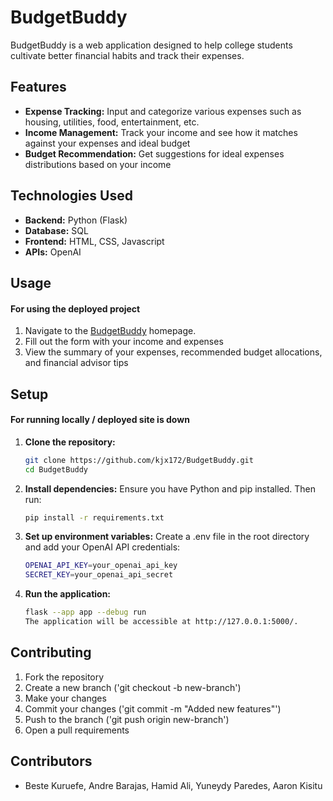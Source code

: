 # BudgetBuddy

BudgetBuddy is a web application designed to help college students cultivate better financial habits and track their expenses.

## Features
* **Expense Tracking:** Input and categorize various expenses such as housing, utilities, food, entertainment, etc.
* **Income Management:** Track your income and see how it matches against your expenses and ideal budget
* **Budget Recommendation:** Get suggestions for ideal expenses distributions based on your income

## Technologies Used

* **Backend:** Python (Flask)
* **Database:** SQL
* **Frontend:** HTML, CSS, Javascript
* **APIs:** OpenAI

## Usage
#### For using the deployed project
1. Navigate to the [BudgetBuddy](BudgetBuddy12345.pythonanywhere.com) homepage.
2. Fill out the form with your income and expenses
3. View the summary of your expenses, recommended budget allocations, and financial advisor tips

## Setup
#### For running locally / deployed site is down
1. **Clone the repository:**
   ```sh
   git clone https://github.com/kjx172/BudgetBuddy.git
   cd BudgetBuddy
2. **Install dependencies:**
   Ensure you have Python and pip installed. Then run:
   ```sh
   pip install -r requirements.txt
3. **Set up environment variables:**
   Create a .env file in the root directory and add your OpenAI API credentials:
   ```sh
   OPENAI_API_KEY=your_openai_api_key
   SECRET_KEY=your_openai_api_secret
4. **Run the application:**
   ```sh
   flask --app app --debug run
   The application will be accessible at http://127.0.0.1:5000/.

## Contributing
1. Fork the repository
2. Create a new branch ('git checkout -b new-branch')
3. Make your changes
4. Commit your changes ('git commit -m "Added new features"')
5. Push to the branch ('git push origin new-branch')
6. Open a pull requirements

## Contributors 
- Beste Kuruefe, Andre Barajas, Hamid Ali, Yuneydy Paredes, Aaron Kisitu
